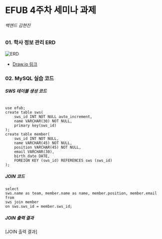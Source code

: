 # EFUB 4주차 세미나 과제

###### 백엔드 김현진



### 01. 학사 정보 관리 ERD
![ERD](https://s3.us-west-2.amazonaws.com/secure.notion-static.com/016a3cde-fac8-4bbb-9274-7b805da94710/%E1%84%89%E1%85%B3%E1%84%8F%E1%85%B3%E1%84%85%E1%85%B5%E1%86%AB%E1%84%89%E1%85%A3%E1%86%BA_2022-04-10_%E1%84%8B%E1%85%A9%E1%84%92%E1%85%AE_11.57.32.png?X-Amz-Algorithm=AWS4-HMAC-SHA256&X-Amz-Content-Sha256=UNSIGNED-PAYLOAD&X-Amz-Credential=AKIAT73L2G45EIPT3X45%2F20220410%2Fus-west-2%2Fs3%2Faws4_request&X-Amz-Date=20220410T145847Z&X-Amz-Expires=86400&X-Amz-Signature=606ff90a8f87a36e9ba56d581f78294afd3c78392fddd198e879de0e87505e8b&X-Amz-SignedHeaders=host&response-content-disposition=filename%20%3D%22%25E1%2584%2589%25E1%2585%25B3%25E1%2584%258F%25E1%2585%25B3%25E1%2584%2585%25E1%2585%25B5%25E1%2586%25AB%25E1%2584%2589%25E1%2585%25A3%25E1%2586%25BA%25202022-04-10%2520%25E1%2584%258B%25E1%2585%25A9%25E1%2584%2592%25E1%2585%25AE%252011.57.32.png%22&x-id=GetObject)

- [Draw.io 링크](https://drive.google.com/file/d/1MK_zxTYF7-e09AXAglZt72V7tHrUcplE/view?usp=sharing)

### 02. MySQL 실습 코드

##### SWS 테이블 생성 코드

```

use efub;
create table sws(
	sws_id INT NOT NULL auto_increment,
    name VARCHAR(30) NOT NULL,
    primary key(sws_id)
);
create table member(
	sws_id INT NOT NULL,
    name VARCHAR(45) NOT NULL,
    position VARCHAR(45) NOT NULL,
    email VARCHAR(30),
    birth_date DATE, 
    FOREIGN KEY (sws_id) REFERENCES sws (sws_id)
);

```



##### JOIN 코드

```
select
sws.name as team, member.name as name, member.position, member.email
from
sws join member
on sws.sws_id = member.sws_id;
```



##### JOIN 출력 결과

[JOIN 출력 결과]